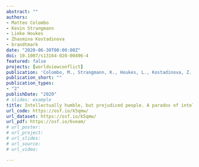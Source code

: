 ```yaml
---
abstract: ""
authors:
- Matteo Colombo
- Kevin Strangmann
- Lieke Houkes
- Zhasmina Kostadinova
- brandtmark
date: "2020-06-30T00:00:00Z"
doi: 10.1007/s13164-020-00496-4
featured: false
projects: [worldviewconflict]
publication: 'Colombo, M., Strangmann, K., Houkes, L., Kostadinova, Z. & Brandt, M. J. (2020). Intellectually humble, but prejudiced people. A paradox of intellectual virtue. *Review of Philosophy and Psychology*. https://doi.org/10.1007/s13164-020-00496-4'
publication_short: ""
publication_types:
- "2"
publishDate: "2020"
# slides: example
title: Intellectually humble, but prejudiced people. A paradox of intellectual virtue. Review of Philosophy and Psychology
url_code: https://osf.io/k5qmw/
url_dataset: https://osf.io/k5qmw/
url_pdf: https://osf.io/6veam/
# url_poster:
# url_project:
# url_slides:
# url_source:
# url_video:

---
```

